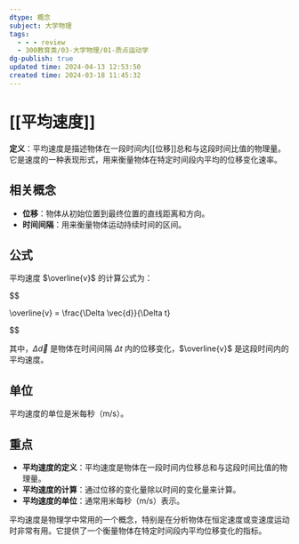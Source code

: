 ```yaml
---
dtype: 概念
subject: 大学物理
tags:
  - - - review
  - 300教育类/03-大学物理/01-质点运动学
dg-publish: true
updated time: 2024-04-13 12:53:50
created time: 2024-03-18 11:45:32
---
```


# [[平均速度]]

**定义**：平均速度是描述物体在一段时间内[[位移]]总和与这段时间比值的物理量。它是速度的一种表现形式，用来衡量物体在特定时间段内平均的位移变化速率。

## 相关概念
- **位移**：物体从初始位置到最终位置的直线距离和方向。
- **时间间隔**：用来衡量物体运动持续时间的区间。

## 公式

平均速度 $\overline{v}$ 的计算公式为：

$$

\overline{v} = \frac{\Delta \vec{d}}{\Delta t}

$$

其中，$\Delta \vec{d}$ 是物体在时间间隔 $\Delta t$ 内的位移变化，$\overline{v}$ 是这段时间内的平均速度。

## 单位

平均速度的单位是米每秒（m/s）。

## 重点
- **平均速度的定义**：平均速度是物体在一段时间内位移总和与这段时间比值的物理量。
- **平均速度的计算**：通过位移的变化量除以时间的变化量来计算。
- **平均速度的单位**：通常用米每秒（m/s）表示。

平均速度是物理学中常用的一个概念，特别是在分析物体在恒定速度或变速度运动时非常有用。它提供了一个衡量物体在特定时间段内平均位移变化的指标。


